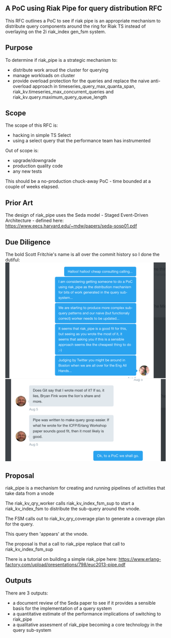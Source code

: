 A PoC using Riak Pipe for query distribution RFC
------------------------------------------------

This RFC outlines a PoC to see if riak pipe is an appropriate mechanism to distribute query components around the ring for Riak TS instead of overlaying on the 2i riak_index gen_fsm system.

Purpose
-------

To determine if riak_pipe is a strategic mechanism to:
* distribute work aroud the cluster for querying
* manage workloads on cluster
* provide overload protection for the queries and replace the naive anti-overload approach in timeseries_query_max_quanta_span, riak_kv.timeseries_max_concurrent_queries and riak_kv.query.maximum_query_queue_length

Scope
-----

The scope of this RFC is:
* hacking in simple TS Select
* using a select query that the performance team has instrumented

Out of scope is:
* upgrade/downgrade
* production quality code
* any new tests

This should be a no-production chuck-away PoC - time bounded at a couple of weeks elapsed.

Prior Art
---------

The design of riak_pipe uses the Seda model - Staged Event-Driven Architecture - defined here:
https://www.eecs.harvard.edu/~mdw/papers/seda-sosp01.pdf

Due Diligence
-------------

The bold Scott Fritchie's name is all over the commit history so I done the dutiful:
![DM convo](./riak_pipe_for_TS_diagrams/Scott_convo1.png)
![DM convo](./riak_pipe_for_TS_diagrams/Scott_convo2.png)

Proposal
--------

riak_pipe is a mechanism for creating and running pipelines of activities that take data from a vnode

The riak_kv_qry_worker calls riak_kv_index_fsm_sup to start a riak_kv_index_fsm to distribute the sub-query around the vnode.

The FSM calls out to riak_kv_qry_coverage plan to generate a coverage plan for the query.

This query then 'appears' at the vnode.

The proposal is that a call to riak_pipe replace that call to riak_kv_index_fsm_sup

There is a tutorial on building a simple riak_pipe here:
https://www.erlang-factory.com/upload/presentations/798/euc2013-pipe.pdf

Outputs
-------

There are 3 outputs:
* a document review of the Seda paper to see if it provides a sensible basis for the implementation of a query system
* a quantitative estimate of the performance implications of switching to riak_pipe
* a qualitative assesment of riak_pipe becoming a core technology in the query sub-system